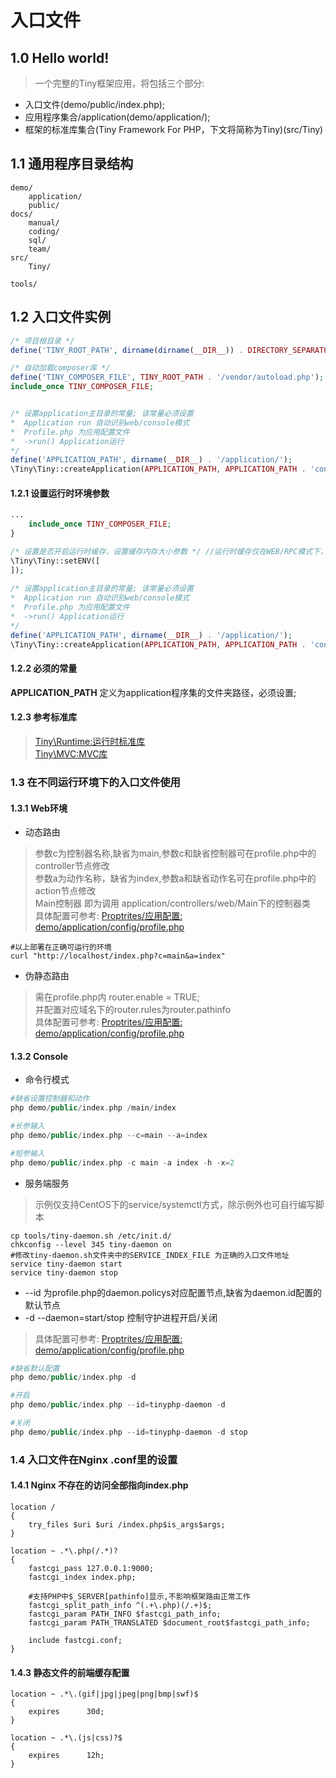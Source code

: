 入口文件
====

1.0 Hello world!
----

> 一个完整的Tiny框架应用，将包括三个部分:   
* 入口文件(demo/public/index.php);   
* 应用程序集合/application(demo/application/);   
* 框架的标准库集合(Tiny Framework For PHP，下文将简称为Tiny)(src/Tiny)    


1.1 通用程序目录结构
----

```
demo/   
    application/
    public/ 
docs/
    manual/
    coding/
    sql/
    team/
src/
    Tiny/
    
tools/
```

1.2 入口文件实例
----
```php
/* 项目根目录 */
define('TINY_ROOT_PATH', dirname(dirname(__DIR__)) . DIRECTORY_SEPARATOR);

/* 自动加载composer库 */
define('TINY_COMPOSER_FILE', TINY_ROOT_PATH . '/vendor/autoload.php');
include_once TINY_COMPOSER_FILE;


/* 设置application主目录的常量; 该常量必须设置 
*  Application run 自动识别web/console模式
*  Profile.php 为应用配置文件
*  ->run() Application运行
*/
define('APPLICATION_PATH', dirname(__DIR__) . '/application/');
\Tiny\Tiny::createApplication(APPLICATION_PATH, APPLICATION_PATH . 'config/profile.php')->run();
```

#### 1.2.1 设置运行时环境参数  
```php
...
    include_once TINY_COMPOSER_FILE;
}

/* 设置是否开启运行时缓存，设置缓存内存大小参数 */ //运行时缓存仅在WEB/RPC模式下，Linux生产环境，安装了shmop内存扩展时生效
\Tiny\Tiny::setENV([
]);
 
/* 设置application主目录的常量; 该常量必须设置 
*  Application run 自动识别web/console模式
*  Profile.php 为应用配置文件
*  ->run() Application运行
*/
define('APPLICATION_PATH', dirname(__DIR__) . '/application/');
\Tiny\Tiny::createApplication(APPLICATION_PATH, APPLICATION_PATH . 'config/profile.php')->run();
```


#### 1.2.2 必须的常量
<b>APPLICATION_PATH</b> 定义为application程序集的文件夹路径，必须设置;

#### 1.2.3 参考标准库
> [Tiny\Runtime:运行时标准库](https://github.com/opensaasnet/tinyphp/blob/master/docs/manual/lib/runtime.md)  
> [Tiny\MVC:MVC库](https://github.com/opensaasnet/tinyphp/blob/master/docs/manual/lib/mvc.md)  


### 1.3 在不同运行环境下的入口文件使用

#### 1.3.1 Web环境
* 动态路由  
> 参数c为控制器名称,缺省为main,参数c和缺省控制器可在profile.php中的controller节点修改   
> 参数a为动作名称，缺省为index,参数a和缺省动作名可在profile.php中的action节点修改   
> Main控制器 即为调用 application/controllers/web/Main下的控制器类   
> 具体配置可参考: [Proptrites/应用配置:  demo/application/config/profile.php](https://github.com/opensaasnet/tinyphp/blob/master/docs/manual/profile-003.md)   
```shell
#以上部署在正确可运行的环境
curl "http://localhost/index.php?c=main&a=index"
```

* 伪静态路由   
> 需在profile.php内 router.enable  = TRUE;   
> 并配置对应域名下的router.rules为router.pathinfo   
> 具体配置可参考: [Proptrites/应用配置:  demo/application/config/profile.php](https://github.com/opensaasnet/tinyphp/blob/master/docs/manual/profile-003.md)    



#### 1.3.2 Console
* 命令行模式
```php
#缺省设置控制器和动作
php demo/public/index.php /main/index

#长参输入
php demo/public/index.php --c=main --a=index

#短参输入 
php demo/public/index.php -c main -a index -h -x=2
```


* 服务端服务  
> 示例仅支持CentOS下的service/systemctl方式，除示例外也可自行编写脚本
```shell
cp tools/tiny-daemon.sh /etc/init.d/
chkconfig --level 345 tiny-daemon on
#修改tiny-daemon.sh文件夹中的SERVICE_INDEX_FILE 为正确的入口文件地址
service tiny-daemon start
service tiny-daemon stop
````
* --id 为profile.php的daemon.policys对应配置节点,缺省为daemon.id配置的默认节点 
* -d --daemon=start/stop 控制守护进程开启/关闭
> 具体配置可参考: [Proptrites/应用配置:  demo/application/config/profile.php](https://github.com/opensaasnet/tinyphp/blob/master/docs/manual/profile-003.md) 
```php
#缺省默认配置
php demo/public/index.php -d

#开启
php demo/public/index.php --id=tinyphp-daemon -d

#关闭
php demo/public/index.php --id=tinyphp-daemon -d stop

```
### 1.4 入口文件在Nginx .conf里的设置

#### 1.4.1 Nginx 不存在的访问全部指向index.php
```
location /
{
    try_files $uri $uri /index.php$is_args$args;
}

location ~ .*\.php(/.*)?
{
    fastcgi_pass 127.0.0.1:9000;
    fastcgi_index index.php;
    
    #支持PHP中$_SERVER[pathinfo]显示,不影响框架路由正常工作
    fastcgi_split_path_info ^(.+\.php)(/.+)$; 
    fastcgi_param PATH_INFO $fastcgi_path_info; 
    fastcgi_param PATH_TRANSLATED $document_root$fastcgi_path_info;    
    
    include fastcgi.conf;
}

```


#### 1.4.3 静态文件的前端缓存配置
```
location ~ .*\.(gif|jpg|jpeg|png|bmp|swf)$
{
    expires      30d;
}

location ~ .*\.(js|css)?$
{
    expires      12h;
}
```
